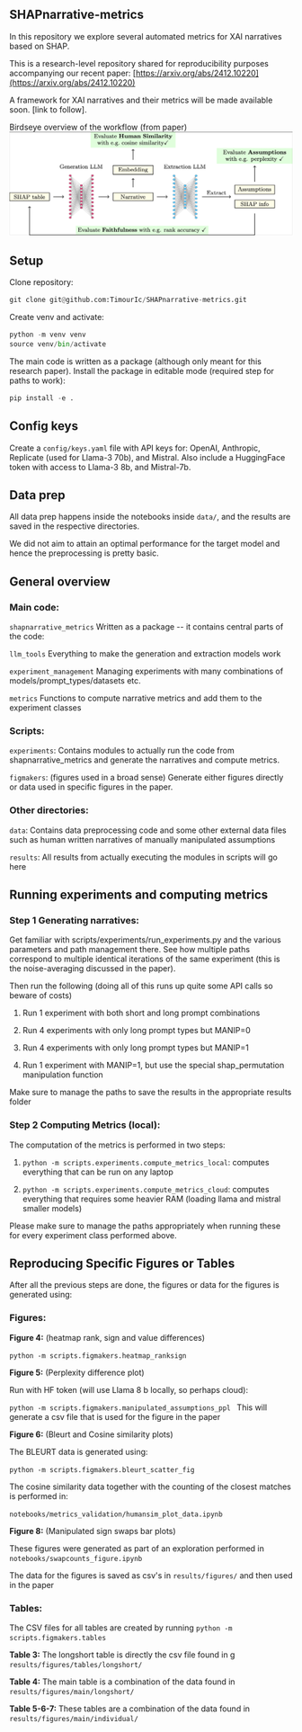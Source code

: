 ## SHAPnarrative-metrics

In this repository we explore several automated metrics for XAI narratives based on SHAP. 

This is a research-level repository shared for reproducibility purposes accompanying our recent paper: [https://arxiv.org/abs/2412.10220](https://arxiv.org/abs/2412.10220)

A framework for XAI narratives and their metrics will be made available soon. [link to follow].


Birdseye overview of the workflow (from paper)
![Screenshot](config/figure.png)


## Setup
Clone repository:

```python
git clone git@github.com:TimourIc/SHAPnarrative-metrics.git
````

Create venv and activate:
 
```python
python -m venv venv
source venv/bin/activate
```

The main code is written as a package (although only meant for this research paper). Install the package in editable mode (required step for paths to work):

```python
pip install -e .
```

## Config keys

Create a `config/keys.yaml` file with API keys for: OpenAI, Anthropic, Replicate (used for Llama-3 70b), and Mistral. Also include a HuggingFace token with access to Llama-3 8b, and Mistral-7b. 

## Data prep

All data prep happens inside the notebooks inside `data/`, and the results are saved in the respective directories.

We did not aim to attain an optimal performance for the target model and hence the preprocessing is pretty basic. 

## General overview

### Main code:
`shapnarrative_metrics` Written as a package -- it contains central parts of the code:

`llm_tools` Everything to make the generation and extraction models work

`experiment_management` Managing experiments with many combinations of models/prompt_types/datasets etc.

`metrics` Functions to compute narrative metrics and add them to the experiment classes

### Scripts:

`experiments`: Contains modules to actually run the code from shapnarrative_metrics and generate the narratives and compute metrics. 

`figmakers`: (figures used in a broad sense) Generate either figures directly or data used in specific figures in the paper.

### Other directories:

`data`: Contains data preprocessing code and some other external data files such as human written narratives of manually manipulated assumptions

`results`: All results from actually executing the modules in scripts will go here

## Running experiments and computing metrics

### Step 1 Generating narratives:

Get familiar with scripts/experiments/run_experiments.py and the various parameters and path management there. See how multiple paths correspond to multiple identical iterations of the same experiment (this is the noise-averaging discussed in the paper).

Then run the following (doing all of this runs up quite some API calls so beware of costs) 

1) Run 1 experiment with both short and long prompt      combinations 

2) Run 4 experiments with only long prompt types but MANIP=0

3) Run 4 experiments with only long prompt types but MANIP=1

4) Run 1 experiment with MANIP=1, but use the special shap_permutation manipulation function

Make sure to manage the paths to save the results in the appropriate results folder

### Step 2 Computing Metrics (local):

The computation of the metrics is performed in two steps:

1. `python -m scripts.experiments.compute_metrics_local`: computes everything that can be run on any laptop

2.  `python -m scripts.experiments.compute_metrics_cloud`: computes everything that requires some heavier RAM (loading llama and mistral smaller models) 

Please make sure to manage the paths appropriately when running these for every experiment class performed above. 

## Reproducing Specific Figures or Tables

After all the previous steps are done, the figures or data for the figures is generated using:

### Figures:

**Figure 4:** (heatmap rank, sign and value differences)

`python -m scripts.figmakers.heatmap_ranksign
`

**Figure 5:** (Perplexity difference plot)

Run with HF token (will use Llama 8 b locally, so perhaps cloud):

`python -m scripts.figmakers.manipulated_assumptions_ppl
`
This will generate a csv file that is used for the figure in the paper

**Figure 6:** (Bleurt and Cosine similarity plots)

The BLEURT data is generated using:

`python -m scripts.figmakers.bleurt_scatter_fig
`

The cosine similarity data together with the counting of the closest matches is performed in:

`notebooks/metrics_validation/humansim_plot_data.ipynb
`

**Figure 8:** (Manipulated sign swaps bar plots)

These figures were generated as part of an exploration performed in `notebooks/swapcounts_figure.ipynb`

The data for the figures is saved as csv's in `results/figures/` and then used in the paper

### Tables:

The CSV files for all tables are created by running `python -m scripts.figmakers.tables` 

**Table 3:** The longshort table is directly the csv file found in g `results/figures/tables/longshort/`

**Table 4:** The main table is a combination of the data found in `results/figures/main/longshort/`


**Table 5-6-7:** These tables are  a combination of the data found in `results/figures/main/individual/`